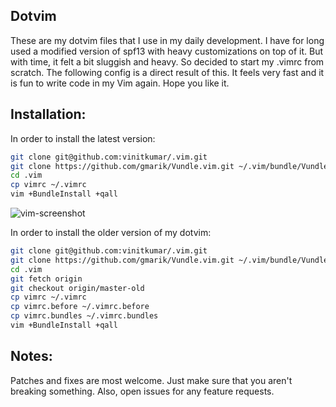 ## Dotvim

These are my dotvim files that I use in my daily development. I have for long used a modified version of 
spf13 with heavy customizations on top of it. But with time, it felt a bit sluggish and heavy. So decided
to start my .vimrc from scratch. The following config is a direct result of this. It feels very fast and it 
is fun to write code in my Vim again. Hope you like it. 

## Installation:

In order to install the latest version:

```sh
git clone git@github.com:vinitkumar/.vim.git
git clone https://github.com/gmarik/Vundle.vim.git ~/.vim/bundle/Vundle.vim
cd .vim
cp vimrc ~/.vimrc
vim +BundleInstall +qall
```

![vim-screenshot](https://cldup.com/Z6g6NFPIkh-3000x3000.png)

In order to install the older version of my dotvim:

```sh
git clone git@github.com:vinitkumar/.vim.git
git clone https://github.com/gmarik/Vundle.vim.git ~/.vim/bundle/Vundle.vim
cd .vim
git fetch origin
git checkout origin/master-old
cp vimrc ~/.vimrc
cp vimrc.before ~/.vimrc.before
cp vimrc.bundles ~/.vimrc.bundles
vim +BundleInstall +qall
```

## Notes:

Patches and fixes are most welcome. Just make sure that you aren't breaking something. Also, open issues
for any feature requests.
